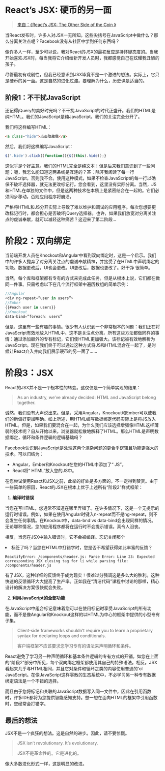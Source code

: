 # React’s JSX: 硬币的另一面
> [来自：《React’s JSX: The Other Side of the Coin
》](https://medium.com/free-code-camp/react-s-jsx-the-other-side-of-the-coin-2ace7ab62b98#.5007n49wq)

当React发布时，许多人对JSX一无所知。这些尖括号在JavaScript中做什么？那么分离关注点呢？Facebook没有从社区中学到任何东西吗？

像许多人一样，至少可以说，我对React的JSX的最初反应是持怀疑态度的。当我开始喜欢JSX时，每当我将它介绍给新开发人员时，我都感觉自己在炫耀我丑陋的孩子。

尽管最初有戏剧性，但我已经意识到JSX毕竟不是一个激进的想法。实际上，它只是硬币的另一面。这是自然的进化过渡。要理解为什么，历史课是适当的。

## 阶段1：不干扰JavaScript

还记得jQuery的美好时光吗？不干扰JavaScript的时代正盛开。我们的HTML是纯HTML。我们的JavaScript是纯JavaScript。我们的关注完全分开了。

我们将这样编写HTML：

```html
<a class="hide">点击隐藏我</a>
```

然后，我们将这样编写JavaScript：

```javascript
$('.hide').click()function(){$()this).hide();} 
```

这似乎是个好主意。我们的HTML完全是纯文本！但是后来我们意识到了一些问题：呃，我怎么能知道这两条线是互连的？答：除非我阅读了每一行JavaScript，否则我不会。使用这种模式，如果不检查JavaScript的每一行以确保不破坏选择器，就无法更改标记行。您会看到，这里没有实际分离。当然，JS和HTML在单独的文件中，但是这两种技术在本质上是紧密结合在一起的。它们必须同步移动，否则应用程序将崩溃。

严格将HTML和JS分开实际上导致了难以维护和调试的应用程序。每次您想要更改标记行时，都会担心是否破坏jQuery选择器。也许，如果我们放宽对分离关注点的虔诚奉献，就可以减轻这种痛苦？这迎来了第二阶段…

# 阶段2：双向绑定

当前端开发人员在Knockout和Angular中看到双向绑定时，这是一个启示。我们中的许多人抛弃了对分离关注点的虔诚奉献精神，并接受了在HTML中声明绑定的功能。数据更改后，UI也会更改。UI更改后，数据也更改了。好干净 很简单。

当然，每个库和框架都有专有的方式来完成此任务，但是从根本上说，它们都在做同一件事。只需考虑以下在几个流行框架中遍历数组的简单示例：

```javascript
//Angular
<div ng-repeat=”user in users”>
//Ember
{{#each user in users}}
//Knockout
data-bind=”foreach: users”
```

但是，这里有一些有趣的事情。很少有人认识到一个非常根本的问题：我们正在将JavaScript有效地放入HTML中。这不是关注点分离。所有这些方法都做同样的事情：通过添加额外的专有标记，它们使HTML更加强大。该标记被有效地解析为JavaScript。现在我们终于可以通过这种方式将JS和HTML混合在一起了，是时候让React介入并向我们展示硬币的另一面了……

# 阶段3：JSX
React的JSX并不是一个根本性的转变。这仅仅是一个简单实现的结果：

> As an industry, we’ve already decided: HTML and JavaScript belong together.

诚然，我们没有大声说出来。但是，采用Angular，Knockout和Ember可以使我们的新偏好更加明确。如上所述，用HTML编写数据绑定代码实际上是将JS放入HTML。但是，如果我们要混合在一起，为什么我们应该选择增强像HTML这样薄弱的技术呢？自从开始以来，浏览器就松散地解释了HTML。那么HTML是声明数据绑定，循环和条件逻辑的逻辑基础吗？

Facebook认识到JavaScript是处理这两个混杂问题的更合乎逻辑且功能更强大的技术。可以归结为：

- Angular，Ember和Knockout在您的HTML中添加了“ JS”。
- React将“ HTML”放入您的JS中。

在您尝试使用React和JSX之前，此举的好处是多方面的，不一定得到赞赏。由于一些简单的原因，React的JSX在根本上优于上述所有“阶段2”样式框架：

1. **编译时错误**

当您在写HTML，您通常不知道在哪里弄错了。在许多情况下，这是一个无提示的运行时错误。例如，如果在使用Angular时键入n-repeat而不是ng-repeat，则不会发生任何事情。在Knockout中，data-bnd vs data-bind会出现同样的情况。无论哪种情况，您的应用程序都将在运行时不会提示错误。真令人沮丧。

相反，当您在JSX中输入错误时，它不会被编译。忘记关闭那个<li>标签了吗？当您在HTML中打错字时，您是否不希望获得如此丰富的反馈？

```
ReactifyError: /components/header.js: Parse Error: Line 23: Expected corresponding JSX closing tag for li while parsing file: /components/header.js
```

有了JSX，这种详细的反馈终于成为现实！很难过分强调这是多么大的胜利。这种快速的反馈循环大大提高了生产率。正如我在“清洁代码”课程中讨论的那样，精心设计的解决方案很快就会失败。

2. **利用JavaScript的全部功能**

在JavaScript中组合标记意味着您可以在使用标记时享受JavaScript的所有功能，而不是像Angular和Knockout这样的以HTML为中心的框架中提供的小型专有子集。

> Client-side frameworks shouldn’t require you to learn a proprietary syntax for declaring loops and conditionals.
> 
> 客户端框架不应该要求您学习专有的语法来声明循环和条件。

React避免了学习另一种声明循环和基本条件逻辑的专有方式的开销。如您在上面的“阶段2”部分中所见，每个双向绑定框架都使用其自己的特殊语法。相反，JSX看起来几乎与HTML相同，并且它对条件和循环之类的内容使用普通的'ol JavaScript。在像JavaScript这样零散的生态系统中，不必学习另一种专有数据绑定语法是一个不错的选择。

而且由于您将标记和关联的JavaScript数据写入同一文件中，因此在引用函数时，许多IDE都将为您提供智能感知支持。想一想在面向HTML的框架中引用函数时，您经常会打错字。

## 最后的想法
JSX不是一个疯狂的想法。这是自然的进步。因此，请不要惊慌。
> JSX isn’t revolutionary. It’s evolutionary.
> 
> JSX不是革命性的。它是进化的。

像大多数进化形式一样，这是明显的改进。
